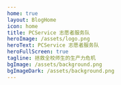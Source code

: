 ```yaml
---
home: true
layout: BlogHome
icon: home
title: PCService 志愿者服务队
heroImage: /assets/logo.png
heroText: PCService 志愿者服务队
heroFullScreen: true
tagline: 拯救全校师生的生产力危机
bgImage: /assets/background.png
bgImageDark: /assets/background.png
---
```

